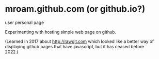 # mroam.github.com (or github.io?)
user personal page

Experimenting with hosting simple web page on github. 

(Learned in 2017 about http://rawgit.com which looked like a better way of displaying github pages that have javascript, but it has ceased before 2022.)
